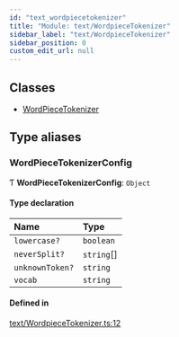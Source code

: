 ```yaml
---
id: "text_wordpiecetokenizer"
title: "Module: text/WordpieceTokenizer"
sidebar_label: "text/WordpieceTokenizer"
sidebar_position: 0
custom_edit_url: null
---
```


## Classes

- [WordPieceTokenizer](../classes/text_wordpiecetokenizer.wordpiecetokenizer.md)

## Type aliases

### WordPieceTokenizerConfig

Ƭ **WordPieceTokenizerConfig**: `Object`

#### Type declaration

| Name | Type |
| :------ | :------ |
| `lowercase?` | `boolean` |
| `neverSplit?` | `string`[] |
| `unknownToken?` | `string` |
| `vocab` | `string` |

#### Defined in

[text/WordpieceTokenizer.ts:12](https://github.com/pytorch/live/blob/568decb/react-native-pytorch-core/src/text/WordpieceTokenizer.ts#L12)

